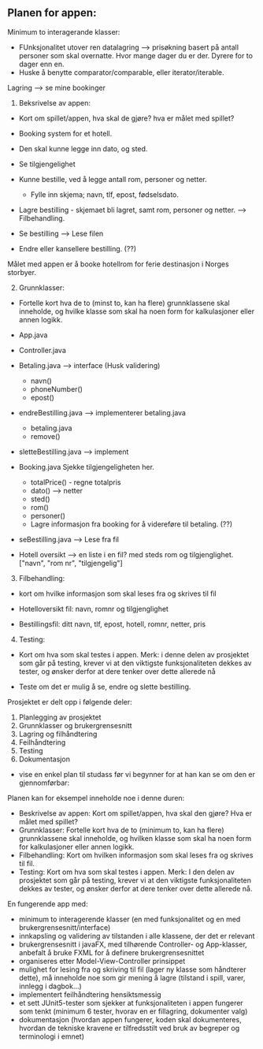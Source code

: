 ## Planen for appen: 

Minimum to interagerande klasser: 
- FUnksjonalitet utover ren datalagring --> prisøkning basert på antall personer som skal overnatte. 
    Hvor mange dager du er der. Dyrere for to dager enn en. 
- Huske å benytte comparator/comparable, eller iterator/iterable.

Lagring --> se mine bookinger

1. Beksrivelse av appen: 
-  Kort om spillet/appen, hva skal de gjøre? hva er målet med spillet? 

- Booking system for et hotell. 
- Den skal kunne legge inn dato, og sted. 
- Se tilgjengelighet 
- Kunne bestille, ved å legge antall rom, personer og netter. 
    - Fylle inn skjema; navn, tlf, epost, fødselsdato.
- Lagre bestilling - skjemaet bli lagret, samt rom, personer og netter. --> Filbehandling. 
- Se bestilling --> Lese filen 
- Endre eller kansellere bestilling. (??)

Målet med appen er å booke hotellrom for ferie destinasjon i Norges storbyer.

2. Grunnklasser: 
- Fortelle kort hva de to (minst to, kan ha flere) grunnklassene skal inneholde, og hvilke klasse som skal ha noen form for kalkulasjoner eller annen logikk. 

- App.java 
- Controller.java 
- Betaling.java --> interface (Husk validering)
    - navn()
    - phoneNumber() 
    - epost()  
- endreBestilling.java --> implementerer betaling.java
    - betaling.java
    - remove() 
- sletteBestilling.java --> implement
- Booking.java 
    Sjekke tilgjengeligheten her. 
    - totalPrice() - regne totalpris 
    - dato() --> netter
    - sted() 
    - rom() 
    - personer()
    - Lagre informasjon fra booking for å videreføre til betaling. (??)
- seBestilling.java --> Lese fra fil 
- Hotell oversikt --> en liste i en fil? med steds rom og tilgjenglighet. ["navn", "rom nr", "tilgjengelig"] 
    

3. Filbehandling: 
- kort om hvilke informasjon som skal leses fra og skrives til fil 

- Hotelloversikt fil: navn, romnr og tilgjenglighet  
- Bestillingsfil: ditt navn, tlf, epost, hotell, romnr, netter, pris

4. Testing:
- Kort om hva som skal testes i appen. Merk: i denne delen av prosjektet som går på testing, krever vi at den viktigste funksjonaliteten dekkes av tester, og ønsker derfor at dere tenker over dette allerede nå 

- Teste om det er mulig å se, endre og slette bestilling. 


Prosjektet er delt opp i følgende deler:
1. Planlegging av prosjektet
2. Grunnklasser og brukergrensesnitt
3. Lagring og filhåndtering
4. Feilhåndtering
5. Testing
6. Dokumentasjon

- vise en enkel plan til studass før vi begynner for at han kan se om den er gjennomførbar: 

Planen kan for eksempel inneholde noe i denne duren:
- Beskrivelse av appen: Kort om spillet/appen, hva skal den gjøre? Hva er målet med spillet?
- Grunnklasser: Fortelle kort hva de to (minimum to, kan ha flere) grunnklassene skal inneholde, og hvilken klasse som skal ha noen form for kalkulasjoner eller annen logikk.
- Filbehandling: Kort om hvilken informasjon som skal leses fra og skrives til fil.
- Testing: Kort om hva som skal testes i appen. Merk: I den delen av prosjektet som går på testing, krever vi at den viktigste funksjonaliteten dekkes av tester, og ønsker derfor at dere tenker over dette allerede nå.

En fungerende app med:
- minimum to interagerende klasser (en med funksjonalitet og en med brukergrensesnitt/interface)
- innkapsling og validering av tilstanden i alle klassene, der det er relevant
- brukergrensesnitt i javaFX, med tilhørende Controller- og App-klasser, anbefalt å bruke FXML for å definere brukergrensesnittet
- organiseres etter Model-View-Controller prinsippet
- mulighet for lesing fra og skriving til fil (lager ny klasse som håndterer dette), må inneholde noe som gir mening å lagre (tilstand i spill, varer, innlegg i dagbok…)
- implementert feilhåndtering hensiktsmessig
- et sett JUnit5-tester som sjekker at funksjonaliteten i appen fungerer som tenkt (minimum 6 tester, hvorav en er fillagring, dokumenter valg)
- dokumentasjon (hvordan appen fungerer, koden skal dokumenteres, hvordan de tekniske kravene er tilfredsstilt ved bruk av  begreper og terminologi i emnet)
